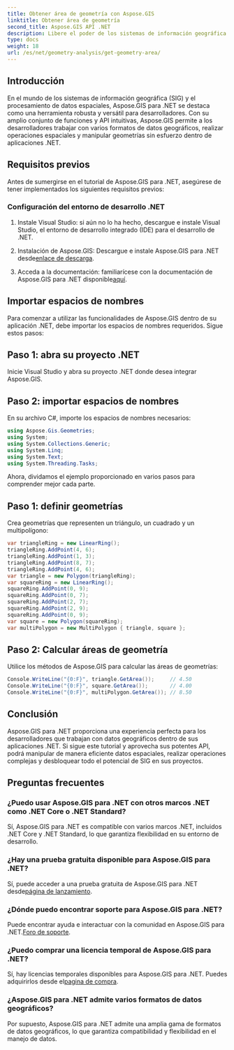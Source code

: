 ```yaml
---
title: Obtener área de geometría con Aspose.GIS
linktitle: Obtener área de geometría
second_title: Aspose.GIS API .NET
description: Libere el poder de los sistemas de información geográfica en .NET con Aspose.GIS. Realice operaciones espaciales sin esfuerzo.
type: docs
weight: 18
url: /es/net/geometry-analysis/get-geometry-area/
---
```

## Introducción
En el mundo de los sistemas de información geográfica (SIG) y el procesamiento de datos espaciales, Aspose.GIS para .NET se destaca como una herramienta robusta y versátil para desarrolladores. Con su amplio conjunto de funciones y API intuitivas, Aspose.GIS permite a los desarrolladores trabajar con varios formatos de datos geográficos, realizar operaciones espaciales y manipular geometrías sin esfuerzo dentro de aplicaciones .NET.
## Requisitos previos
Antes de sumergirse en el tutorial de Aspose.GIS para .NET, asegúrese de tener implementados los siguientes requisitos previos:
### Configuración del entorno de desarrollo .NET
1. Instale Visual Studio: si aún no lo ha hecho, descargue e instale Visual Studio, el entorno de desarrollo integrado (IDE) para el desarrollo de .NET.
   
2.  Instalación de Aspose.GIS: Descargue e instale Aspose.GIS para .NET desde[enlace de descarga](https://releases.aspose.com/gis/net/).
3. Acceda a la documentación: familiarícese con la documentación de Aspose.GIS para .NET disponible[aquí](https://reference.aspose.com/gis/net/).

## Importar espacios de nombres
Para comenzar a utilizar las funcionalidades de Aspose.GIS dentro de su aplicación .NET, debe importar los espacios de nombres requeridos. Sigue estos pasos:
## Paso 1: abra su proyecto .NET
Inicie Visual Studio y abra su proyecto .NET donde desea integrar Aspose.GIS.
## Paso 2: importar espacios de nombres
En su archivo C#, importe los espacios de nombres necesarios:
```csharp
using Aspose.Gis.Geometries;
using System;
using System.Collections.Generic;
using System.Linq;
using System.Text;
using System.Threading.Tasks;
```

Ahora, dividamos el ejemplo proporcionado en varios pasos para comprender mejor cada parte.
## Paso 1: definir geometrías
Crea geometrías que representen un triángulo, un cuadrado y un multipolígono:
```csharp
var triangleRing = new LinearRing();
triangleRing.AddPoint(4, 6);
triangleRing.AddPoint(1, 3);
triangleRing.AddPoint(8, 7);
triangleRing.AddPoint(4, 6);
var triangle = new Polygon(triangleRing);
var squareRing = new LinearRing();
squareRing.AddPoint(0, 9);
squareRing.AddPoint(0, 7);
squareRing.AddPoint(2, 7);
squareRing.AddPoint(2, 9);
squareRing.AddPoint(0, 9);
var square = new Polygon(squareRing);
var multiPolygon = new MultiPolygon { triangle, square };
```
## Paso 2: Calcular áreas de geometría
Utilice los métodos de Aspose.GIS para calcular las áreas de geometrías:
```csharp
Console.WriteLine("{0:F}", triangle.GetArea());     // 4.50
Console.WriteLine("{0:F}", square.GetArea());       // 4.00
Console.WriteLine("{0:F}", multiPolygon.GetArea()); // 8.50
```

## Conclusión
Aspose.GIS para .NET proporciona una experiencia perfecta para los desarrolladores que trabajan con datos geográficos dentro de sus aplicaciones .NET. Si sigue este tutorial y aprovecha sus potentes API, podrá manipular de manera eficiente datos espaciales, realizar operaciones complejas y desbloquear todo el potencial de SIG en sus proyectos.
## Preguntas frecuentes
### ¿Puedo usar Aspose.GIS para .NET con otros marcos .NET como .NET Core o .NET Standard?
Sí, Aspose.GIS para .NET es compatible con varios marcos .NET, incluidos .NET Core y .NET Standard, lo que garantiza flexibilidad en su entorno de desarrollo.
### ¿Hay una prueba gratuita disponible para Aspose.GIS para .NET?
 Sí, puede acceder a una prueba gratuita de Aspose.GIS para .NET desde[página de lanzamiento](https://releases.aspose.com/).
### ¿Dónde puedo encontrar soporte para Aspose.GIS para .NET?
 Puede encontrar ayuda e interactuar con la comunidad en Aspose.GIS para .NET.[Foro de soporte](https://forum.aspose.com/c/gis/33).
### ¿Puedo comprar una licencia temporal de Aspose.GIS para .NET?
 Sí, hay licencias temporales disponibles para Aspose.GIS para .NET. Puedes adquirirlos desde el[pagina de compra](https://purchase.aspose.com/temporary-license/).
### ¿Aspose.GIS para .NET admite varios formatos de datos geográficos?
Por supuesto, Aspose.GIS para .NET admite una amplia gama de formatos de datos geográficos, lo que garantiza compatibilidad y flexibilidad en el manejo de datos.